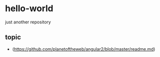 # hello-world
just another repository
## topic
- (https://github.com/planetoftheweb/angular2/blob/master/readme.md)

